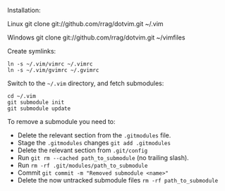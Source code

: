 Installation:

Linux
    git clone git://github.com/rrag/dotvim.git ~/.vim

Windows
	git clone git://github.com/rrag/dotvim.git ~/vimfiles
	
	
Create symlinks:

    ln -s ~/.vim/vimrc ~/.vimrc
    ln -s ~/.vim/gvimrc ~/.gvimrc

Switch to the `~/.vim` directory, and fetch submodules:

    cd ~/.vim
    git submodule init
    git submodule update

To remove a submodule you need to:

- Delete the relevant section from the `.gitmodules` file.
- Stage the `.gitmodules` changes `git add .gitmodules`
- Delete the relevant section from `.git/config`
- Run `git rm --cached path_to_submodule` (no trailing slash).
- Run `rm -rf .git/modules/path_to_submodule`
- Commit `git commit -m "Removed submodule <name>"`
- Delete the now untracked submodule files `rm -rf path_to_submodule`
